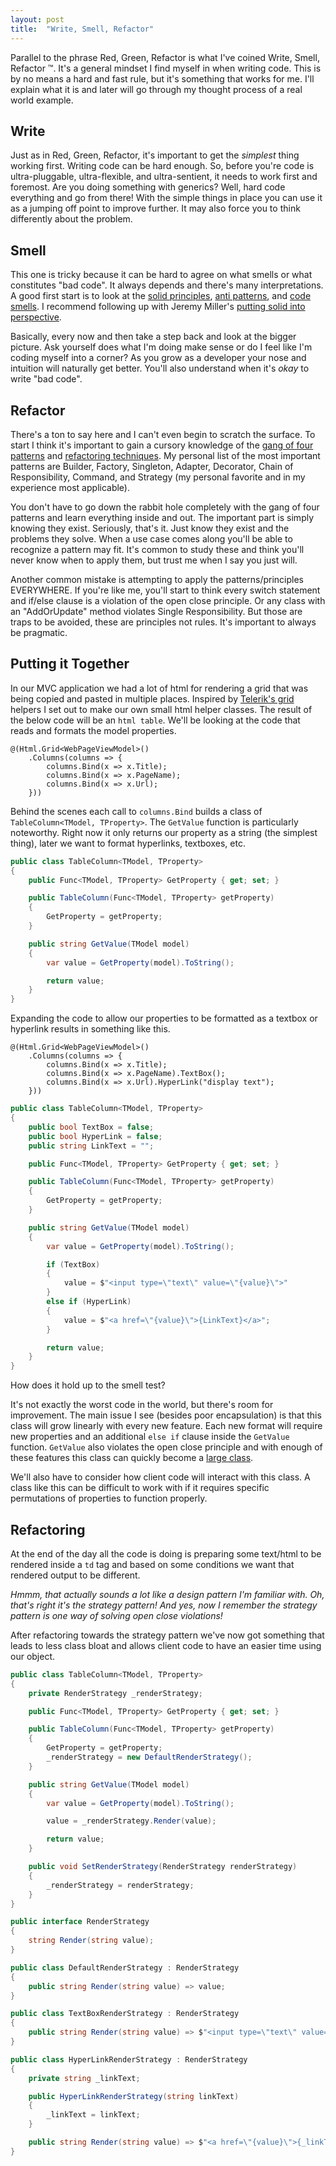 ```yaml
---
layout: post
title:  "Write, Smell, Refactor"
---
```


Parallel to the phrase Red, Green, Refactor is what I've coined Write, Smell, Refactor &trade;. It's a general mindset I find myself in when writing code. This is by no means a hard and fast rule, but it's something that works for me. I'll explain what it is and later will go through my thought process of a real world example. 

## Write

Just as in Red, Green, Refactor, it's important to get the _simplest_ thing working first. Writing code can be hard enough. So, before you're code is ultra-pluggable, ultra-flexible, and ultra-sentient, it needs to work first and foremost. Are you doing something with generics? Well, hard code everything and go from there! With the simple things in place you can use it as a jumping off point to improve further. It may also force you to think differently about the problem. 

## Smell

This one is tricky because it can be hard to agree on what smells or what constitutes "bad code". It always depends and there's many interpretations. A good first start is to look at the [solid principles](https://en.wikipedia.org/wiki/SOLID), [anti patterns](https://sourcemaking.com/antipatterns), and [code smells](https://sourcemaking.com/refactoring/smells). I recommend following up with Jeremy Miller's [putting solid into perspective](https://jeremydmiller.com/2022/08/10/putting-solid-into-perspective/). 

Basically, every now and then take a step back and look at the bigger picture. Ask yourself does what I'm doing make sense or do I feel like I'm coding myself into a corner? As you grow as a developer your nose and intuition will naturally get better. You'll also understand when it's _okay_ to write "bad code".

## Refactor

There's a ton to say here and I can't even begin to scratch the surface. To start I think it's important to gain a cursory knowledge of the [gang of four patterns](https://sourcemaking.com/design_patterns) and [refactoring techniques](https://sourcemaking.com/refactoring/refactorings). My personal list of the most important patterns are Builder, Factory, Singleton, Adapter, Decorator, Chain of Responsibility, Command, and Strategy (my personal favorite and in my experience most applicable).

You don't have to go down the rabbit hole completely with the gang of four patterns and learn everything inside and out. The important part is simply knowing they exist. Seriously, that's it. Just know they exist and the problems they solve. When a use case comes along you'll be able to recognize a pattern may fit. It's common to study these and think you'll never know when to apply them, but trust me when I say you just will. 

Another common mistake is attempting to apply the patterns/principles EVERYWHERE. If you're like me, you'll start to think every switch statement and if/else clause is a violation of the open close principle. Or any class with an "AddOrUpdate" method violates Single Responsibility. But those are traps to be avoided, these are principles not rules. It's important to always be pragmatic.
 

## Putting it Together

In our MVC application we had a lot of html for rendering a grid that was being copied and pasted in multiple places. Inspired by [Telerik's grid](https://demos.telerik.com/aspnet-mvc/grid/local-data-binding) helpers I set out to make our own small html helper classes. The result of the below code will be an `html table`. We'll be looking at the code that reads and formats the model properties.

```
@(Html.Grid<WebPageViewModel>()    
    .Columns(columns => {    	
        columns.Bind(x => x.Title);
        columns.Bind(x => x.PageName);
        columns.Bind(x => x.Url);
    }))
```

Behind the scenes each call to `columns.Bind` builds a class of `TableColumn<TModel, TProperty>`. The `GetValue` function is particularly noteworthy. Right now it only returns our property as a string (the simplest thing), later we want to format hyperlinks, textboxes, etc.

```c#
public class TableColumn<TModel, TProperty>
{ 
    public Func<TModel, TProperty> GetProperty { get; set; }

    public TableColumn(Func<TModel, TProperty> getProperty)
    {
        GetProperty = getProperty;
    }

    public string GetValue(TModel model)
    {
        var value = GetProperty(model).ToString();

        return value;
    }
}
```

Expanding the code to allow our properties to be formatted as a textbox or hyperlink results in something like this.

```
@(Html.Grid<WebPageViewModel>()    
    .Columns(columns => {    	
        columns.Bind(x => x.Title);
        columns.Bind(x => x.PageName).TextBox();
        columns.Bind(x => x.Url).HyperLink("display text");
    }))
```

```c#
public class TableColumn<TModel, TProperty>
{ 
    public bool TextBox = false;
    public bool HyperLink = false;
    public string LinkText = "";

    public Func<TModel, TProperty> GetProperty { get; set; }

    public TableColumn(Func<TModel, TProperty> getProperty)
    {
        GetProperty = getProperty;
    }

    public string GetValue(TModel model)
    {
        var value = GetProperty(model).ToString();

        if (TextBox)
        {
            value = $"<input type=\"text\" value=\"{value}\">"
        }
        else if (HyperLink)
        {
            value = $"<a href=\"{value}\">{LinkText}</a>";
        }

        return value;
    }
}
```

How does it hold up to the smell test?

It's not exactly the worst code in the world, but there's room for improvement. The main issue I see (besides poor encapsulation) is that this class will grow linearly with every new feature. Each new format will require new properties and an additional `else if` clause inside the `GetValue` function. `GetValue` also violates the open close principle and with enough of these features this class can quickly become a [large class](https://sourcemaking.com/refactoring/smells/large-class). 

We'll also have to consider how client code will interact with this class. A class like this can be difficult to work with if it requires specific permutations of properties to function properly. 

## Refactoring

At the end of the day all the code is doing is preparing some text/html to be rendered inside a `td` tag and based on some conditions we want that rendered output to be different. 

_Hmmm, that actually sounds a lot like a design pattern I'm familiar with. Oh, that's right it's the strategy pattern! And yes, now I remember the strategy pattern is one way of solving open close violations!_

After refactoring towards the strategy pattern we've now got something that leads to less class bloat and allows client code to have an easier time using our object.

```c#
public class TableColumn<TModel, TProperty>
{ 
    private RenderStrategy _renderStrategy;

    public Func<TModel, TProperty> GetProperty { get; set; }

    public TableColumn(Func<TModel, TProperty> getProperty)
    {
        GetProperty = getProperty;
        _renderStrategy = new DefaultRenderStrategy();
    }

    public string GetValue(TModel model)
    {
        var value = GetProperty(model).ToString();

        value = _renderStrategy.Render(value);

        return value;
    }

    public void SetRenderStrategy(RenderStrategy renderStrategy)
    {
        _renderStrategy = renderStrategy;
    }
}

public interface RenderStrategy 
{
    string Render(string value);
}

public class DefaultRenderStrategy : RenderStrategy 
{
    public string Render(string value) => value;
}

public class TextBoxRenderStrategy : RenderStrategy 
{
    public string Render(string value) => $"<input type=\"text\" value=\"{value}\">";
}

public class HyperLinkRenderStrategy : RenderStrategy 
{
    private string _linkText;

    public HyperLinkRenderStrategy(string linkText)
    {
        _linkText = linkText;
    }

    public string Render(string value) => $"<a href=\"{value}\">{_linkText}</a>";
}

```